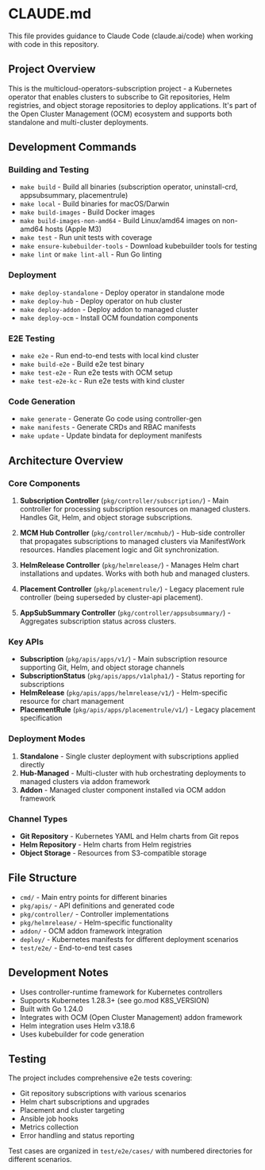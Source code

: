# CLAUDE.md

This file provides guidance to Claude Code (claude.ai/code) when working with code in this repository.

## Project Overview

This is the multicloud-operators-subscription project - a Kubernetes operator that enables clusters to subscribe to Git repositories, Helm registries, and object storage repositories to deploy applications. It's part of the Open Cluster Management (OCM) ecosystem and supports both standalone and multi-cluster deployments.

## Development Commands

### Building and Testing
- `make build` - Build all binaries (subscription operator, uninstall-crd, appsubsummary, placementrule)
- `make local` - Build binaries for macOS/Darwin
- `make build-images` - Build Docker images
- `make build-images-non-amd64` - Build Linux/amd64 images on non-amd64 hosts (Apple M3)
- `make test` - Run unit tests with coverage
- `make ensure-kubebuilder-tools` - Download kubebuilder tools for testing
- `make lint` or `make lint-all` - Run Go linting

### Deployment
- `make deploy-standalone` - Deploy operator in standalone mode
- `make deploy-hub` - Deploy operator on hub cluster
- `make deploy-addon` - Deploy addon to managed cluster
- `make deploy-ocm` - Install OCM foundation components

### E2E Testing
- `make e2e` - Run end-to-end tests with local kind cluster
- `make build-e2e` - Build e2e test binary
- `make test-e2e` - Run e2e tests with OCM setup
- `make test-e2e-kc` - Run e2e tests with kind cluster

### Code Generation
- `make generate` - Generate Go code using controller-gen
- `make manifests` - Generate CRDs and RBAC manifests
- `make update` - Update bindata for deployment manifests

## Architecture Overview

### Core Components

1. **Subscription Controller** (`pkg/controller/subscription/`) - Main controller for processing subscription resources on managed clusters. Handles Git, Helm, and object storage subscriptions.

2. **MCM Hub Controller** (`pkg/controller/mcmhub/`) - Hub-side controller that propagates subscriptions to managed clusters via ManifestWork resources. Handles placement logic and Git synchronization.

3. **HelmRelease Controller** (`pkg/helmrelease/`) - Manages Helm chart installations and updates. Works with both hub and managed clusters.

4. **Placement Controller** (`pkg/placementrule/`) - Legacy placement rule controller (being superseded by cluster-api placement).

5. **AppSubSummary Controller** (`pkg/controller/appsubsummary/`) - Aggregates subscription status across clusters.

### Key APIs

- **Subscription** (`pkg/apis/apps/v1/`) - Main subscription resource supporting Git, Helm, and object storage channels
- **SubscriptionStatus** (`pkg/apis/apps/v1alpha1/`) - Status reporting for subscriptions
- **HelmRelease** (`pkg/apis/apps/helmrelease/v1/`) - Helm-specific resource for chart management
- **PlacementRule** (`pkg/apis/apps/placementrule/v1/`) - Legacy placement specification

### Deployment Modes

1. **Standalone** - Single cluster deployment with subscriptions applied directly
2. **Hub-Managed** - Multi-cluster with hub orchestrating deployments to managed clusters via addon framework
3. **Addon** - Managed cluster component installed via OCM addon framework

### Channel Types

- **Git Repository** - Kubernetes YAML and Helm charts from Git repos
- **Helm Repository** - Helm charts from Helm registries
- **Object Storage** - Resources from S3-compatible storage

## File Structure

- `cmd/` - Main entry points for different binaries
- `pkg/apis/` - API definitions and generated code
- `pkg/controller/` - Controller implementations
- `pkg/helmrelease/` - Helm-specific functionality
- `addon/` - OCM addon framework integration
- `deploy/` - Kubernetes manifests for different deployment scenarios
- `test/e2e/` - End-to-end test cases

## Development Notes

- Uses controller-runtime framework for Kubernetes controllers
- Supports Kubernetes 1.28.3+ (see go.mod K8S_VERSION)
- Built with Go 1.24.0
- Integrates with OCM (Open Cluster Management) addon framework
- Helm integration uses Helm v3.18.6
- Uses kubebuilder for code generation

## Testing

The project includes comprehensive e2e tests covering:
- Git repository subscriptions with various scenarios
- Helm chart subscriptions and upgrades
- Placement and cluster targeting
- Ansible job hooks
- Metrics collection
- Error handling and status reporting

Test cases are organized in `test/e2e/cases/` with numbered directories for different scenarios.